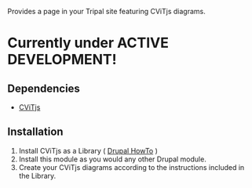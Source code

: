 Provides a page in your Tripal site featuring CViTjs diagrams.

# Currently under ACTIVE DEVELOPMENT!

## Dependencies
- [CViTjs](https://github.com/awilkey/cvitjs)

## Installation
1. Install CViTjs as a Library ( [Drupal HowTo](https://www.drupal.org/docs/7/modules/libraries-api/installing-an-external-library-that-is-required-by-a-contributed-module) )
2. Install this module as you would any other Drupal module.
3. Create your CViTjs diagrams according to the instructions included in the Library.
